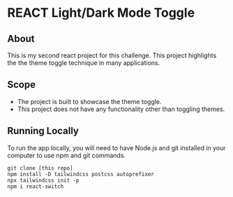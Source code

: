 # REACT Light/Dark Mode Toggle

## About

This is my second react project for this challenge. This project highlights the the theme toggle technique in many applications.

## Scope

- The project is built to showcase the theme toggle.
- This project does not have any functionality other than toggling themes.

## Running Locally

To run the app locally, you will need to have Node.js and git installed in your computer to use npm and git commands.

```
git clone [this repo]
npm install -D tailwindcss postcss autoprefixer
npx tailwindcss init -p
npm i react-switch
```
